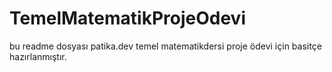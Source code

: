 # TemelMatematikProjeOdevi
bu readme dosyası patika.dev temel matematikdersi proje ödevi için basitçe hazırlanmıştır.
